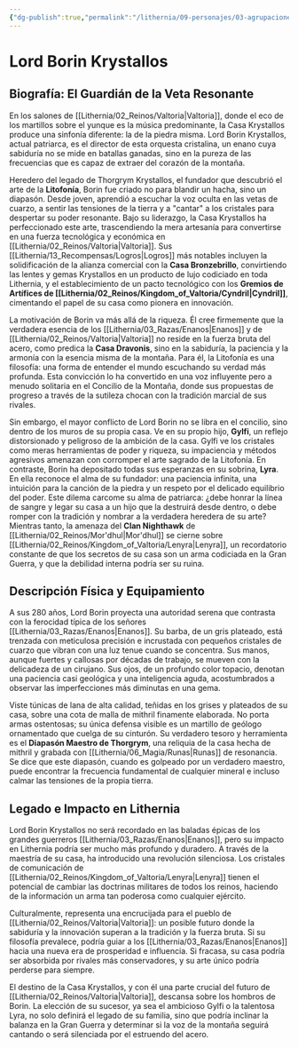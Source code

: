 ```yaml
---
{"dg-publish":true,"permalink":"/lithernia/09-personajes/03-agrupaciones/casa-krystallos/lord-borin-krystallos/","tags":["lithernia","personajes","Casa Noble","Valtoria","Enano"]}
---
```


# Lord Borin Krystallos

## Biografía: El Guardián de la Veta Resonante

En los salones de [[Lithernia/02_Reinos/Valtoria\|Valtoria]], donde el eco de los martillos sobre el yunque es la música predominante, la Casa Krystallos produce una sinfonía diferente: la de la piedra misma. Lord Borin Krystallos, actual patriarca, es el director de esta orquesta cristalina, un enano cuya sabiduría no se mide en batallas ganadas, sino en la pureza de las frecuencias que es capaz de extraer del corazón de la montaña.

Heredero del legado de Thorgrym Krystallos, el fundador que descubrió el arte de la **Litofonía**, Borin fue criado no para blandir un hacha, sino un diapasón. Desde joven, aprendió a escuchar la voz oculta en las vetas de cuarzo, a sentir las tensiones de la tierra y a "cantar" a los cristales para despertar su poder resonante. Bajo su liderazgo, la Casa Krystallos ha perfeccionado este arte, trascendiendo la mera artesanía para convertirse en una fuerza tecnológica y económica en [[Lithernia/02_Reinos/Valtoria\|Valtoria]]. Sus [[Lithernia/13_Recompensas/Logros\|Logros]] más notables incluyen la solidificación de la alianza comercial con la **Casa Bronzebrillo**, convirtiendo las lentes y gemas Krystallos en un producto de lujo codiciado en toda Lithernia, y el establecimiento de un pacto tecnológico con los **Gremios de Artífices de [[Lithernia/02_Reinos/Kingdom_of_Valtoria/Cyndril\|Cyndril]]**, cimentando el papel de su casa como pionera en innovación.

La motivación de Borin va más allá de la riqueza. Él cree firmemente que la verdadera esencia de los [[Lithernia/03_Razas/Enanos\|Enanos]] y de [[Lithernia/02_Reinos/Valtoria\|Valtoria]] no reside en la fuerza bruta del acero, como predica la **Casa Dravonis**, sino en la sabiduría, la paciencia y la armonía con la esencia misma de la montaña. Para él, la Litofonía es una filosofía: una forma de entender el mundo escuchando su verdad más profunda. Esta convicción lo ha convertido en una voz influyente pero a menudo solitaria en el Concilio de la Montaña, donde sus propuestas de progreso a través de la sutileza chocan con la tradición marcial de sus rivales.

Sin embargo, el mayor conflicto de Lord Borin no se libra en el concilio, sino dentro de los muros de su propia casa. Ve en su propio hijo, **Gylfi**, un reflejo distorsionado y peligroso de la ambición de la casa. Gylfi ve los cristales como meras herramientas de poder y riqueza, su impaciencia y métodos agresivos amenazan con corromper el arte sagrado de la Litofonía. En contraste, Borin ha depositado todas sus esperanzas en su sobrina, **Lyra**. En ella reconoce el alma de su fundador: una paciencia infinita, una intuición para la canción de la piedra y un respeto por el delicado equilibrio del poder. Este dilema carcome su alma de patriarca: ¿debe honrar la línea de sangre y legar su casa a un hijo que la destruirá desde dentro, o debe romper con la tradición y nombrar a la verdadera heredera de su arte? Mientras tanto, la amenaza del **Clan Nighthawk** de [[Lithernia/02_Reinos/Mor'dhul\|Mor'dhul]] se cierne sobre [[Lithernia/02_Reinos/Kingdom_of_Valtoria/Lenyra\|Lenyra]], un recordatorio constante de que los secretos de su casa son un arma codiciada en la Gran Guerra, y que la debilidad interna podría ser su ruina.

## Descripción Física y Equipamiento

A sus 280 años, Lord Borin proyecta una autoridad serena que contrasta con la ferocidad típica de los señores [[Lithernia/03_Razas/Enanos\|Enanos]]. Su barba, de un gris plateado, está trenzada con meticulosa precisión e incrustada con pequeños cristales de cuarzo que vibran con una luz tenue cuando se concentra. Sus manos, aunque fuertes y callosas por décadas de trabajo, se mueven con la delicadeza de un cirujano. Sus ojos, de un profundo color topacio, denotan una paciencia casi geológica y una inteligencia aguda, acostumbrados a observar las imperfecciones más diminutas en una gema.

Viste túnicas de lana de alta calidad, teñidas en los grises y plateados de su casa, sobre una cota de malla de mithril finamente elaborada. No porta armas ostentosas; su única defensa visible es un martillo de geólogo ornamentado que cuelga de su cinturón. Su verdadero tesoro y herramienta es el **Diapasón Maestro de Thorgrym**, una reliquia de la casa hecha de mithril y grabada con [[Lithernia/06_Magia/Runas\|Runas]] de resonancia. Se dice que este diapasón, cuando es golpeado por un verdadero maestro, puede encontrar la frecuencia fundamental de cualquier mineral e incluso calmar las tensiones de la propia tierra.

## Legado e Impacto en Lithernia

Lord Borin Krystallos no será recordado en las baladas épicas de los grandes guerreros [[Lithernia/03_Razas/Enanos\|Enanos]], pero su impacto en Lithernia podría ser mucho más profundo y duradero. A través de la maestría de su casa, ha introducido una revolución silenciosa. Los cristales de comunicación de [[Lithernia/02_Reinos/Kingdom_of_Valtoria/Lenyra\|Lenyra]] tienen el potencial de cambiar las doctrinas militares de todos los reinos, haciendo de la información un arma tan poderosa como cualquier ejército.

Culturalmente, representa una encrucijada para el pueblo de [[Lithernia/02_Reinos/Valtoria\|Valtoria]]: un posible futuro donde la sabiduría y la innovación superan a la tradición y la fuerza bruta. Si su filosofía prevalece, podría guiar a los [[Lithernia/03_Razas/Enanos\|Enanos]] hacia una nueva era de prosperidad e influencia. Si fracasa, su casa podría ser absorbida por rivales más conservadores, y su arte único podría perderse para siempre.

El destino de la Casa Krystallos, y con él una parte crucial del futuro de [[Lithernia/02_Reinos/Valtoria\|Valtoria]], descansa sobre los hombros de Borin. La elección de su sucesor, ya sea el ambicioso Gylfi o la talentosa Lyra, no solo definirá el legado de su familia, sino que podría inclinar la balanza en la Gran Guerra y determinar si la voz de la montaña seguirá cantando o será silenciada por el estruendo del acero.